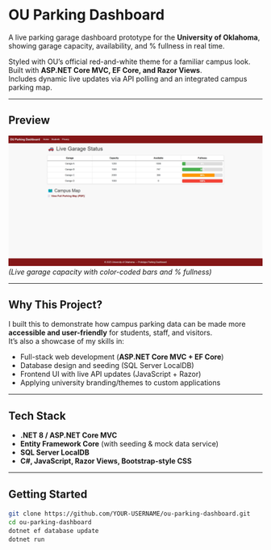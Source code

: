 # OU Parking Dashboard  

A live parking garage dashboard prototype for the **University of Oklahoma**, showing garage capacity, availability, and % fullness in real time.  

Styled with OU’s official red-and-white theme for a familiar campus look.  
Built with **ASP.NET Core MVC, EF Core, and Razor Views**.  
Includes dynamic live updates via API polling and an integrated campus parking map.  

---

## Preview  

![Garage Dashboard Screenshot](OuParkingDashboard/docs/dashboard.png)
*(Live garage capacity with color-coded bars and % fullness)*  

---

## Why This Project?  

I built this to demonstrate how campus parking data can be made more **accessible and user-friendly** for students, staff, and visitors.  
It’s also a showcase of my skills in:  

- Full-stack web development (**ASP.NET Core MVC + EF Core**)  
- Database design and seeding (SQL Server LocalDB)  
- Frontend UI with live API updates (JavaScript + Razor)  
- Applying university branding/themes to custom applications  

---

## Tech Stack  

- **.NET 8 / ASP.NET Core MVC**  
- **Entity Framework Core** (with seeding & mock data service)  
- **SQL Server LocalDB**  
- **C#, JavaScript, Razor Views, Bootstrap-style CSS**  

---

## Getting Started 

```bash
git clone https://github.com/YOUR-USERNAME/ou-parking-dashboard.git
cd ou-parking-dashboard
dotnet ef database update
dotnet run
